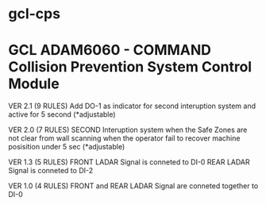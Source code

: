 # gcl-cps
GCL ADAM6060 - COMMAND Collision Prevention System Control Module
==================
VER 2.1
(9 RULES)
Add DO-1 as indicator for second interuption system and active for 5 second (*adjustable)

VER 2.0
(7 RULES)
SECOND Interuption system when the Safe Zones are not clear from wall scanning when the operator fail to recover machine posisition under 5 sec (*adjustable)

VER 1.3
(5 RULES)
FRONT LADAR Signal is conneted to DI-0
REAR LADAR Signal is conneted to DI-2

VER 1.0
(4 RULES)
FRONT and REAR LADAR Signal are conneted together to DI-0

